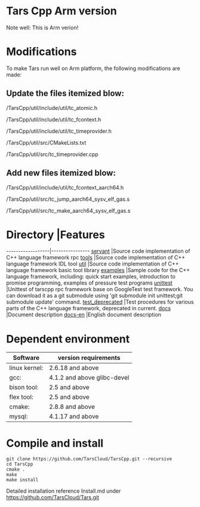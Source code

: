 # Tars Cpp Arm version 

Note well:  This is Arm verion!

# Modifications
To make Tars run well on Arm platform,  the following modifications are made:

## Update the files itemized blow:

/TarsCpp/util/include/util/tc_atomic.h

/TarsCpp/util/include/util/tc_fcontext.h

/TarsCpp/util/include/util/tc_timeprovider.h

/TarsCpp/util/src/CMakeLists.txt

/TarsCpp/util/src/tc_timeprovider.cpp


## Add new files itemized blow:

/TarsCpp/util/include/util/tc_fcontext_aarch64.h

/TarsCpp/util/src/tc_jump_aarch64_sysv_elf_gas.s

/TarsCpp/util/src/tc_make_aarch64_sysv_elf_gas.s


# Directory |Features
------------------|----------------
[servant](https://github.com/TarsCloud/TarsCpp/tree/master/servant)      |Source code implementation of C++ language framework rpc
[tools](https://github.com/TarsCloud/TarsCpp/tree/master/tools)        |Source code implementation of C++ language framework IDL tool
[util](https://github.com/TarsCloud/TarsCpp/tree/master/util)         |Source code implementation of C++ language framework basic tool library
[examples](https://github.com/TarsCloud/TarsCpp/tree/master/examples)     |Sample code for the C++ language framework, including: quick start examples, introduction to promise programming, examples of pressure test programs
[unittest](https://github.com/TarsCloud/tars-unittest/tree/master)      |Unittest of tarscpp rpc framework base on GoogleTest test framework. You can download it as a git submodule using 'git submodule init unittest;git submodule update' command.
[test_deprecated](https://github.com/TarsCloud/TarsCpp/tree/master/test)         |Test procedures for various parts of the C++ language framework, deprecated in current.
[docs](https://github.com/TarsCloud/TarsCpp/tree/master/docs)         |Document description
[docs-en](https://github.com/TarsCloud/TarsCpp/tree/master/docs-en)      |English document description

# Dependent environment

Software |version requirements
------|--------
linux kernel:   |	2.6.18 and above
gcc:          	|   4.1.2 and above glibc-devel
bison tool:     |	2.5 and above
flex tool:      |	2.5 and above
cmake:       	|   2.8.8 and above
mysql:          |	4.1.17 and above

# Compile and install
```
git clone https://github.com/TarsCloud/TarsCpp.git --recursive
cd TarsCpp
cmake .
make
make install
```

Detailed installation reference Install.md under https://github.com/TarsCloud/Tars.git
